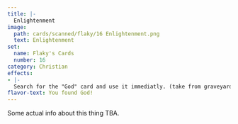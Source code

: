 ```yaml
---
title: |-
  Enlightenment
image: 
  path: cards/scanned/flaky/16 Enlightenment.png
  text: Enlightenment
set:
  name: Flaky's Cards
  number: 16
category: Christian
effects: 
- |-
  Search for the "God" card and use it immediatly. (take from graveyard, deck, and even other players hands)
flavor-text: You found God!
---
```

Some actual info about this thing TBA.
